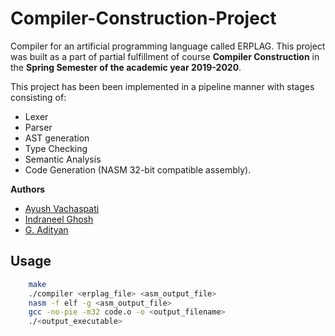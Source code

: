 # Compiler-Construction-Project
Compiler for an artificial programming language called ERPLAG. This project was built as a part of partial fulfillment of course **Compiler Construction** in the **Spring Semester of the academic year 2019-2020**.


This project has been been implemented in a pipeline manner with stages consisting of:
* Lexer
* Parser
* AST generation
* Type Checking
* Semantic Analysis
* Code Generation (NASM 32-bit compatible assembly).

**Authors**
* [Ayush Vachaspati](https://github.com/AyushVachaspati)
* [Indraneel Ghosh](https://github.com/ighosh98)
* [G. Adityan](https://github.com/Adityan28)

## Usage

```bash
    make
    ./compiler <erplag_file> <asm_output_file>
    nasm -f elf -g <asm_output_file>
    gcc -no-pie -m32 code.o -o <output_filename>
    ./<output_executable>
```
